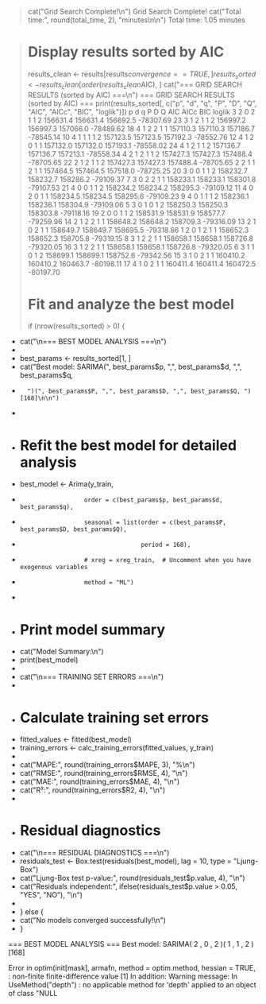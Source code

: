 

> cat("Grid Search Complete!\n")
Grid Search Complete!
> cat("Total time:", round(total_time, 2), "minutes\n\n")
Total time: 1.05 minutes

> # Display results sorted by AIC
> results_clean <- results[results$convergence == TRUE, ]
> results_sorted <- results_clean[order(results_clean$AIC), ]
> cat("=== GRID SEARCH RESULTS (sorted by AIC) ===\n")
=== GRID SEARCH RESULTS (sorted by AIC) ===
> print(results_sorted[, c("p", "d", "q", "P", "D", "Q", "AIC", "AICc", "BIC", "loglik")])
   p d q P D Q      AIC     AICc      BIC    loglik
3  2 0 2 1 1 2 156631.4 156631.4 156692.5 -78307.69
23 3 1 2 1 1 2 156997.2 156997.3 157066.0 -78489.62
18 4 1 2 2 1 1 157110.3 157110.3 157186.7 -78545.14
10 4 1 1 1 1 2 157123.5 157123.5 157192.3 -78552.76
12 4 1 2 0 1 1 157132.0 157132.0 157193.1 -78558.02
24 4 1 2 1 1 2 157136.7 157136.7 157213.1 -78558.34
4  2 1 2 1 1 2 157427.3 157427.3 157488.4 -78705.65
22 2 1 2 1 1 2 157427.3 157427.3 157488.4 -78705.65
2  2 1 1 2 1 1 157464.5 157464.5 157518.0 -78725.25
20 3 0 0 1 1 2 158232.7 158232.7 158286.2 -79109.37
7  3 0 2 2 1 1 158233.1 158233.1 158301.8 -79107.53
21 4 0 0 1 1 2 158234.2 158234.2 158295.3 -79109.12
11 4 0 2 0 1 1 158234.5 158234.5 158295.6 -79109.23
9  4 0 1 1 1 2 158236.1 158236.1 158304.9 -79109.06
5  3 0 1 0 1 2 158250.3 158250.3 158303.8 -79118.16
19 2 0 0 1 1 2 158531.9 158531.9 158577.7 -79259.96
14 2 1 2 2 1 1 158648.2 158648.2 158709.3 -79316.09
13 2 1 0 2 1 1 158649.7 158649.7 158695.5 -79318.86
1  2 0 1 2 1 1 158652.3 158652.3 158705.8 -79319.15
8  3 1 2 2 1 1 158658.1 158658.1 158726.8 -79320.05
16 3 1 2 2 1 1 158658.1 158658.1 158726.8 -79320.05
6  3 1 1 0 1 2 158699.1 158699.1 158752.6 -79342.56
15 3 1 0 2 1 1 160410.2 160410.2 160463.7 -80198.11
17 4 1 0 2 1 1 160411.4 160411.4 160472.5 -80197.70
> # Fit and analyze the best model
> if (nrow(results_sorted) > 0) {
+   cat("\n=== BEST MODEL ANALYSIS ===\n")
+   
+   best_params <- results_sorted[1, ]
+   cat("Best model: SARIMA(", best_params$p, ",", best_params$d, ",", best_params$q, 
+       ")(", best_params$P, ",", best_params$D, ",", best_params$Q, ")[168]\n\n")
+   
+   # Refit the best model for detailed analysis
+   best_model <- Arima(y_train,
+                       order = c(best_params$p, best_params$d, best_params$q),
+                       seasonal = list(order = c(best_params$P, best_params$D, best_params$Q), 
+                                       period = 168),
+                       # xreg = xreg_train,  # Uncomment when you have exogenous variables
+                       method = "ML")
+   
+   # Print model summary
+   cat("Model Summary:\n")
+   print(best_model)
+   
+   cat("\n=== TRAINING SET ERRORS ===\n")
+   
+   # Calculate training set errors
+   fitted_values <- fitted(best_model)
+   training_errors <- calc_training_errors(fitted_values, y_train)
+   
+   cat("MAPE:", round(training_errors$MAPE, 3), "%\n")
+   cat("RMSE:", round(training_errors$RMSE, 4), "\n")
+   cat("MAE:", round(training_errors$MAE, 4), "\n")
+   cat("R²:", round(training_errors$R2, 4), "\n")
+   
+   # Residual diagnostics
+   cat("\n=== RESIDUAL DIAGNOSTICS ===\n")
+   residuals_test <- Box.test(residuals(best_model), lag = 10, type = "Ljung-Box")
+   cat("Ljung-Box test p-value:", round(residuals_test$p.value, 4), "\n")
+   cat("Residuals independent:", ifelse(residuals_test$p.value > 0.05, "YES", "NO"), "\n")
+   
+ } else {
+   cat("No models converged successfully!\n")
+ }

=== BEST MODEL ANALYSIS ===
Best model: SARIMA( 2 , 0 , 2 )( 1 , 1 , 2 )[168]

Error in optim(init[mask], armafn, method = optim.method, hessian = TRUE,  : 
  non-finite finite-difference value [1]
In addition: Warning message:
In UseMethod("depth") :
  no applicable method for 'depth' applied to an object of class "NULL
